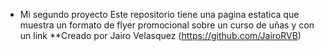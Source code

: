 * Mi segundo proyecto
Este repositorio tiene una pagina estatica que muestra un formato de flyer promocional sobre un curso de uñas y con un link
**Creado por Jairo Velasquez (https://github.com/JairoRVB)
